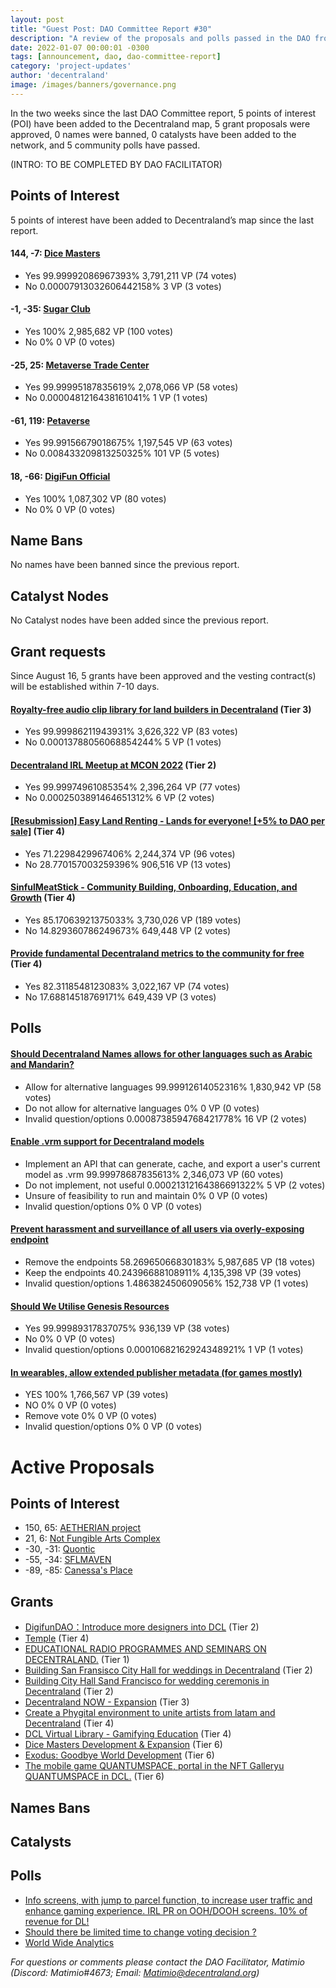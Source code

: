 ```yaml
---
layout: post
title: "Guest Post: DAO Committee Report #30"
description: "A review of the proposals and polls passed in the DAO from August 16 through August 31".
date: 2022-01-07 00:00:01 -0300
tags: [announcement, dao, dao-committee-report]
category: 'project-updates'
author: 'decentraland'
image: /images/banners/governance.png
---
```


In the two weeks since the last DAO Committee report, 5 points of interest (POI) have been added to the Decentraland map, 5 grant proposals were approved, 0 names were banned, 0 catalysts have been added to the network, and 5 community polls have passed.

(INTRO: TO BE COMPLETED BY DAO FACILITATOR)

## Points of Interest
5 points of interest have been added to Decentraland’s map since the last report.


#### 144, -7: [Dice Masters](https://governance.decentraland.org/proposal/?id=ec5b1b10-225d-11ed-b4a9-178eb7bc02f5)

* Yes 99.99992086967393% 3,791,211 VP (74 votes)
* No 0.00007913032606442158% 3 VP (3 votes)


#### -1, -35: [Sugar Club](https://governance.decentraland.org/proposal/?id=feeb1b00-1f32-11ed-9342-4f244be49f84)

* Yes 100% 2,985,682 VP (100 votes)
* No 0% 0 VP (0 votes)


#### -25, 25: [Metaverse Trade Center](https://governance.decentraland.org/proposal/?id=5811e920-1f10-11ed-9342-4f244be49f84)

* Yes 99.99995187835619% 2,078,066 VP (58 votes)
* No 0.0000481216438161041% 1 VP (1 votes)


#### -61, 119: [Petaverse](https://governance.decentraland.org/proposal/?id=ed473f50-1cf8-11ed-96c7-2fa07c6df25b)

* Yes 99.99156679018675% 1,197,545 VP (63 votes)
* No 0.008433209813250325% 101 VP (5 votes)


#### 18, -66: [DigiFun Official](https://governance.decentraland.org/proposal/?id=43d26ad0-187f-11ed-96c7-2fa07c6df25b)

* Yes 100% 1,087,302 VP (80 votes)
* No 0% 0 VP (0 votes)


## Name Bans

No names have been banned since the previous report.

## Catalyst Nodes
No Catalyst nodes have been added since the previous report.


## Grant requests
Since August 16, 5 grants have been approved and the vesting contract(s) will be established within 7-10 days.


#### [Royalty-free audio clip library for land builders in Decentraland](https://governance.decentraland.org/proposal/?id=1c31fb10-2119-11ed-b4a9-178eb7bc02f5) (Tier 3)

* Yes 99.99986211943931% 3,626,322 VP (83 votes)
* No 0.00013788056068854244% 5 VP (1 votes)


#### [Decentraland IRL Meetup at MCON 2022](https://governance.decentraland.org/proposal/?id=a70d0a50-1e75-11ed-9342-4f244be49f84) (Tier 2)

* Yes 99.99974961085354% 2,396,264 VP (77 votes)
* No 0.0002503891464651312% 6 VP (2 votes)


#### [[Resubmission] Easy Land Renting - Lands for everyone! [+5% to DAO per sale]](https://governance.decentraland.org/proposal/?id=0c233e00-18ef-11ed-96c7-2fa07c6df25b) (Tier 4)

* Yes 71.2298429967406% 2,244,374 VP (96 votes)
* No 28.770157003259396% 906,516 VP (13 votes)


#### [SinfulMeatStick - Community Building, Onboarding, Education, and Growth](https://governance.decentraland.org/proposal/?id=18c27260-17fb-11ed-affb-95d45c2147f8) (Tier 4)

* Yes 85.17063921375033% 3,730,026 VP (189 votes)
* No 14.829360786249673% 649,448 VP (2 votes)


#### [Provide fundamental Decentraland metrics  to the community for free](https://governance.decentraland.org/proposal/?id=ac2b57f0-12ac-11ed-affb-95d45c2147f8) (Tier 4)

* Yes 82.3118548123083% 3,022,167 VP (74 votes)
* No 17.68814518769171% 649,439 VP (3 votes)


## Polls

#### [Should Decentraland Names allows for other languages such as Arabic and Mandarin?](https://governance.decentraland.org/proposal/?id=465ff8b0-2231-11ed-b4a9-178eb7bc02f5)

* Allow for alternative languages 99.99912614052316% 1,830,942 VP (58 votes)
* Do not allow for alternative languages 0% 0 VP (0 votes)
* Invalid question/options 0.0008738594768421778% 16 VP (2 votes)


#### [Enable .vrm support for Decentraland models](https://governance.decentraland.org/proposal/?id=bdafe1c0-1d6b-11ed-96c7-2fa07c6df25b)

* Implement an API that can generate, cache, and export a user&#39;s current model as .vrm 99.99978687835613% 2,346,073 VP (60 votes)
* Do not implement, not useful 0.00021312164386691322% 5 VP (2 votes)
* Unsure of feasibility to run and maintain 0% 0 VP (0 votes)
* Invalid question/options 0% 0 VP (0 votes)


#### [Prevent harassment and surveillance of all users via overly-exposing endpoint](https://governance.decentraland.org/proposal/?id=32ab78a0-1cda-11ed-96c7-2fa07c6df25b)

* Remove the endpoints 58.26965066830183% 5,987,685 VP (18 votes)
* Keep the endpoints 40.24396688108911% 4,135,398 VP (39 votes)
* Invalid question/options 1.486382450609056% 152,738 VP (1 votes)


#### [Should We Utilise Genesis Resources](https://governance.decentraland.org/proposal/?id=712b6450-1b31-11ed-96c7-2fa07c6df25b)

* Yes 99.99989317837075% 936,139 VP (38 votes)
* No 0% 0 VP (0 votes)
* Invalid question/options 0.00010682162924348921% 1 VP (1 votes)


#### [In wearables, allow extended publisher metadata (for games mostly)](https://governance.decentraland.org/proposal/?id=5bd7e100-1b0e-11ed-96c7-2fa07c6df25b)

* YES 100% 1,766,567 VP (39 votes)
* NO 0% 0 VP (0 votes)
* Remove vote 0% 0 VP (0 votes)
* Invalid question/options 0% 0 VP (0 votes)



# Active Proposals

## Points of Interest

* 150, 65: [AETHERIAN project](https://governance.decentraland.org/proposal/?id=74150ea0-3099-11ed-b361-67b98a1da2c8)
* 21, 6: [Not Fungible Arts Complex](https://governance.decentraland.org/proposal/?id=1e6e3460-304c-11ed-b361-67b98a1da2c8)
* -30, -31: [Quontic](https://governance.decentraland.org/proposal/?id=f74bbaa0-3047-11ed-b361-67b98a1da2c8)
* -55, -34: [SFLMAVEN ](https://governance.decentraland.org/proposal/?id=a77e19a0-2fa2-11ed-b361-67b98a1da2c8)
* -89, -85: [Canessa&#39;s Place](https://governance.decentraland.org/proposal/?id=1ea12260-2f27-11ed-b361-67b98a1da2c8)

## Grants

* [DigifunDAO：Introduce more designers into DCL](https://governance.decentraland.org/proposal/?id=6d557e30-305b-11ed-b361-67b98a1da2c8) (Tier 2)
* [Temple](https://governance.decentraland.org/proposal/?id=7f3dbf70-3030-11ed-b361-67b98a1da2c8) (Tier 4)
* [EDUCATIONAL RADIO  PROGRAMMES AND  SEMINARS ON DECENTRALAND.](https://governance.decentraland.org/proposal/?id=13ae79a0-3028-11ed-b361-67b98a1da2c8) (Tier 1)
* [Building San Fransisco City Hall for weddings in Decentraland](https://governance.decentraland.org/proposal/?id=efa07010-2f58-11ed-b361-67b98a1da2c8) (Tier 2)
* [Building City Hall Sand Francisco for wedding ceremonis in Decentraland](https://governance.decentraland.org/proposal/?id=285283f0-2f57-11ed-b361-67b98a1da2c8) (Tier 2)
* [Decentraland NOW - Expansion](https://governance.decentraland.org/proposal/?id=c2432ca0-2f1e-11ed-b361-67b98a1da2c8) (Tier 3)
* [Create a Phygital environment to unite artists from latam and Decentraland](https://governance.decentraland.org/proposal/?id=9a9c4f70-2e50-11ed-b361-67b98a1da2c8) (Tier 4)
* [DCL Virtual Library - Gamifying Education](https://governance.decentraland.org/proposal/?id=c7b01920-2e0e-11ed-b361-67b98a1da2c8) (Tier 4)
* [Dice Masters Development &amp; Expansion](https://governance.decentraland.org/proposal/?id=f67f9bc0-2dfc-11ed-b361-67b98a1da2c8) (Tier 6)
* [Exodus: Goodbye World Development](https://governance.decentraland.org/proposal/?id=d1802450-2d90-11ed-ac99-5bece7edccd0) (Tier 6)
* [The mobile game QUANTUMSPACE,  portal  in the NFT Galleryu QUANTUMSPACE in DCL.](https://governance.decentraland.org/proposal/?id=6f57fcd0-2877-11ed-ac99-5bece7edccd0) (Tier 6)

## Names Bans


## Catalysts


## Polls

* [Info screens, with jump to parcel function, to increase user traffic and enhance gaming experience. IRL PR on OOH/DOOH screens. 10% of revenue for DL!](https://governance.decentraland.org/proposal/?id=07537850-2faa-11ed-b361-67b98a1da2c8)
* [Should there be limited time to change voting decision ?](https://governance.decentraland.org/proposal/?id=41a339b0-2ec3-11ed-b361-67b98a1da2c8)
* [World Wide Analytics](https://governance.decentraland.org/proposal/?id=870755f0-2e36-11ed-b361-67b98a1da2c8)

*For questions or comments please contact the DAO Facilitator, Matimio (Discord: Matimio#4673; Email: [Matimio@decentraland.org](mailto:Matimio@decentraland.org))*